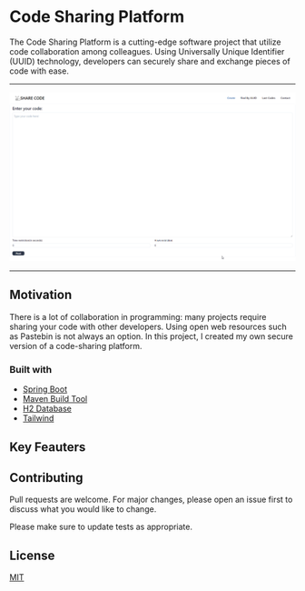 # Code Sharing Platform

The Code Sharing Platform is a cutting-edge software project that utilize code collaboration among colleagues. Using Universally Unique Identifier (UUID) technology, developers can securely share and exchange pieces of code with ease.

____________________________________________________________________
 ![](https://github.com/IvanKovchugo/CodeSharingPlatformProject/blob/master/chrome_3aS4iKsdN7.png)
____________________________________________________________________
  
## Motivation
There is a lot of collaboration in programming: many projects require sharing your code with other developers. Using open web resources such as Pastebin is not always an option. In this project, I created my own secure version of a code-sharing platform.
### Built with
 * [Spring Boot](https://spring.io/projects/spring-boot) 
* [Maven Build Tool](https://www.apache.org/) 
* [H2 Database](https://www.h2database.com/) 
* [Tailwind](https://tailwindcss.com/)
## Key Feauters

## Contributing

Pull requests are welcome. For major changes, please open an issue first
to discuss what you would like to change.

Please make sure to update tests as appropriate.

## License

[MIT](https://choosealicense.com/licenses/mit/)
